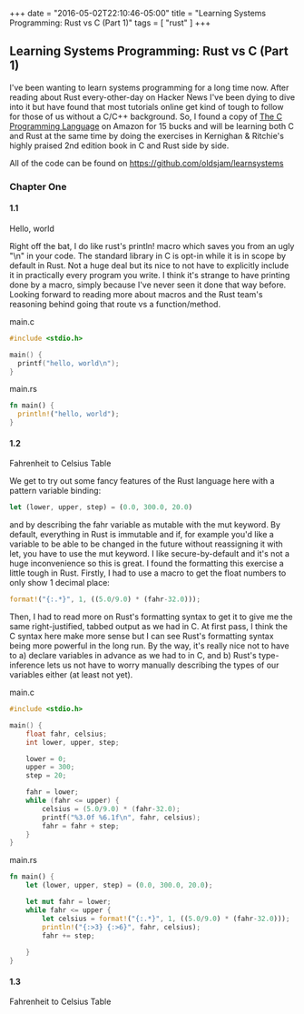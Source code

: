 +++
date = "2016-05-02T22:10:46-05:00"
title = "Learning Systems Programming: Rust vs C (Part 1)"
tags = [ "rust" ]
+++

## Learning Systems Programming: Rust vs C (Part 1)

I've been wanting to learn systems programming for a long time now. After reading about Rust every-other-day on Hacker News I've been dying to dive into it but have found that most tutorials online get kind of tough to follow for those of us without a C/C++ background. So, I found a copy of [The C Programming Language](http://www.amazon.com/Programming-Language-Brian-W-Kernighan/dp/0131103628) on Amazon for 15 bucks and will be learning both C and Rust at the same time by doing the exercises in Kernighan & Ritchie's highly praised 2nd edition book in C and Rust side by side.

All of the code can be found on https://github.com/oldsjam/learnsystems

### Chapter One

#### 1.1
Hello, world

Right off the bat, I do like rust's println! macro which saves you from an ugly "\n" in your code. The standard library in C is opt-in while it is in scope by default in Rust. Not a huge deal but its nice to not have to explicitly include it in practically every program you write. I think it's strange to have printing done by a macro, simply because I've never seen it done that way before. Looking forward to reading more about macros and the Rust team's reasoning behind going that route vs a function/method.

main.c
```c
#include <stdio.h>

main() {
  printf("hello, world\n");
}
```

main.rs
```rust
fn main() {
  println!("hello, world");
}
```

#### 1.2
Fahrenheit to Celsius Table

We get to try out some fancy features of the Rust language here with a pattern variable binding:
```rust
let (lower, upper, step) = (0.0, 300.0, 20.0)
```
and by describing the fahr variable as mutable with the mut keyword. By default, everything in Rust is immutable and if, for example you'd like a variable to be able to be changed in the future without reassigning it with let, you have to use the mut keyword. I like secure-by-default and it's not a huge inconvenience so this is great. I found the formatting this exercise a little tough in Rust. Firstly, I had to use a macro to get the float numbers to only show 1 decimal place:
```rust
format!("{:.*}", 1, ((5.0/9.0) * (fahr-32.0)));
```
Then, I had to read more on Rust's formatting syntax to get it to give me the same right-justified, tabbed output as we had in C. At first pass, I think the C syntax here make more sense but I can see Rust's formatting syntax being more powerful in the long run. By the way, it's really nice not to have to a) declare variables in advance as we had to in C, and b) Rust's type-inference lets us not have to worry manually describing the types of our variables either (at least not yet).

main.c
```c
#include <stdio.h>

main() {
	float fahr, celsius;
	int lower, upper, step;

	lower = 0;
	upper = 300;
	step = 20;

	fahr = lower;
	while (fahr <= upper) {
		celsius = (5.0/9.0) * (fahr-32.0);
		printf("%3.0f %6.1f\n", fahr, celsius);
		fahr = fahr + step;
	}
}
```

main.rs
```rust
fn main() {
	let (lower, upper, step) = (0.0, 300.0, 20.0);

	let mut fahr = lower;
	while fahr <= upper {
		let celsius = format!("{:.*}", 1, ((5.0/9.0) * (fahr-32.0)));
		println!("{:>3} {:>6}", fahr, celsius);
		fahr += step;
		
	}
}
```
#### 1.3
Fahrenheit to Celsius Table